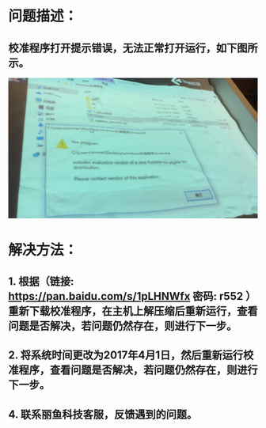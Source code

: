 # 问题描述：
## 校准程序打开提示错误，无法正常打开运行，如下图所示。
![""](images/MagicIsland-Calibration-2-1.jpg)
# 解决方法：
## 1. 根据（链接: https://pan.baidu.com/s/1pLHNWfx 密码: r552 ）重新下载校准程序，在主机上解压缩后重新运行，查看问题是否解决，若问题仍然存在，则进行下一步。
## 2. 将系统时间更改为2017年4月1日，然后重新运行校准程序，查看问题是否解决，若问题仍然存在，则进行下一步。
## 4. 联系丽鱼科技客服，反馈遇到的问题。